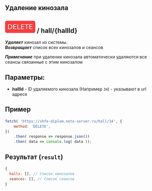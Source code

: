 ## Удаление кинозала

## ![DELETE](../../img/delete.svg) / hall/{hallId}

**_Удаляет_** кинозал из системы.  
**_Возвращает_** список всех кинозалов и сеансов

**_Примечание_** при удалении кинозала автоматически удаляются все сеансы связанные с этим кинозалом

## Параметры:

- **hallId** - ID удаляемого кинозала  (Например `34`) - указывают в url адресе


## Пример

```javascript
fetch( 'https://shfe-diplom.neto-server.ru/hall/34', {
    method: 'DELETE',
})
    .then( response => response.json())
    .then( data => console.log( data ));
```

## Результат (`result`)

```javascript  
{  
  halls: [], // Список кинозалов
  seances: [], // Список сеансов 
}  
```

